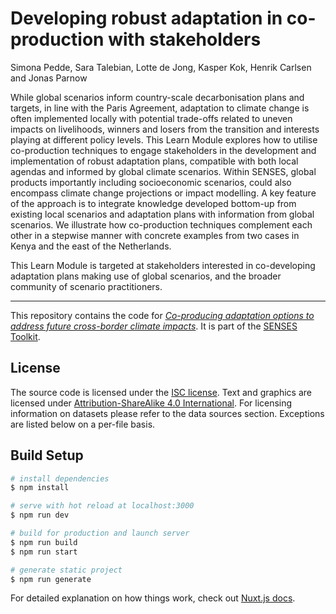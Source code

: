 # Developing robust adaptation in co-production with stakeholders

Simona Pedde, Sara Talebian, Lotte de Jong, Kasper Kok, Henrik Carlsen and Jonas Parnow

While global scenarios inform country-scale decarbonisation plans and targets, in line with the Paris Agreement, adaptation to climate change is often implemented locally with potential trade-offs related to uneven impacts on livelihoods, winners and losers from the transition and interests playing at different policy levels. This Learn Module explores how to utilise co-production techniques to engage stakeholders in the development and implementation of robust adaptation plans, compatible with both local agendas and informed by global climate scenarios. Within SENSES, global products importantly including socioeconomic scenarios, could also encompass climate change projections or impact modelling. A key feature of the approach is to integrate knowledge developed bottom-up from existing local scenarios and adaptation plans with information from global scenarios. We illustrate how co-production techniques complement each other in a stepwise manner with concrete examples from two cases in Kenya and the east of the Netherlands.

This Learn Module is targeted at stakeholders interested in co-developing adaptation plans making use of global scenarios, and the broader community of scenario practitioners.

---

This repository contains the code for [*Co-producing adaptation options to address future cross-border climate impacts*](https://climatescenarios.org/co-production/). It is part of the [SENSES Toolkit](https://climatescenarios.org/).

## License

The source code is licensed under the [ISC license](LICENSE.md). Text and graphics are licensed under [Attribution-ShareAlike 4.0 International](https://creativecommons.org/licenses/by-sa/4.0/). For licensing information on datasets please refer to the data sources section. Exceptions are listed below on a per-file basis.

## Build Setup

```bash
# install dependencies
$ npm install

# serve with hot reload at localhost:3000
$ npm run dev

# build for production and launch server
$ npm run build
$ npm run start

# generate static project
$ npm run generate
```

For detailed explanation on how things work, check out [Nuxt.js docs](https://nuxtjs.org).
